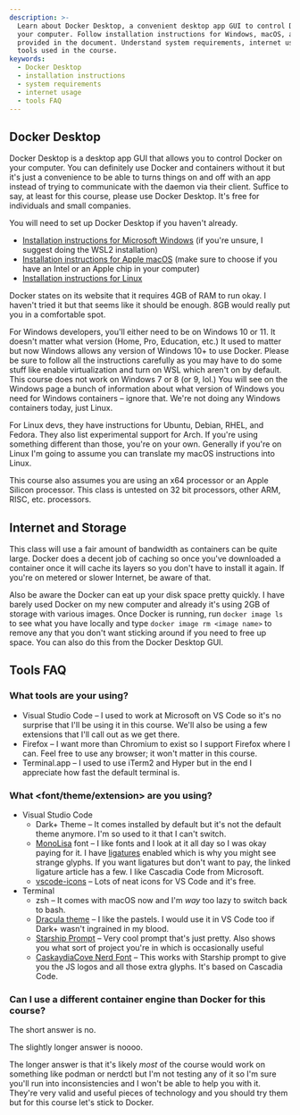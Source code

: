 ```yaml
---
description: >-
  Learn about Docker Desktop, a convenient desktop app GUI to control Docker on
  your computer. Follow installation instructions for Windows, macOS, and Linux
  provided in the document. Understand system requirements, internet usage, and
  tools used in the course.
keywords:
  - Docker Desktop
  - installation instructions
  - system requirements
  - internet usage
  - tools FAQ
---
```


## Docker Desktop

Docker Desktop is a desktop app GUI that allows you to control Docker on your computer. You can definitely use Docker and containers without it but it's just a convenience to be able to turns things on and off with an app instead of trying to communicate with the daemon via their client. Suffice to say, at least for this course, please use Docker Desktop. It's free for individuals and small companies.

You will need to set up Docker Desktop if you haven't already.

- [Installation instructions for Microsoft Windows][windows] (if you're unsure, I suggest doing the WSL2 installation)
- [Installation instructions for Apple macOS][macos] (make sure to choose if you have an Intel or an Apple chip in your computer)
- [Installation instructions for Linux][linux]

Docker states on its website that it requires 4GB of RAM to run okay. I haven't tried it but that seems like it should be enough. 8GB would really put you in a comfortable spot.

For Windows developers, you'll either need to be on Windows 10 or 11. It doesn't matter what version (Home, Pro, Education, etc.) It used to matter but now Windows allows any version of Windows 10+ to use Docker. Please be sure to follow all the instructions carefully as you may have to do some stuff like enable virtualization and turn on WSL which aren't on by default. This course does not work on Windows 7 or 8 (or 9, lol.) You will see on the Windows page a bunch of information about what version of Windows you need for Windows containers – ignore that. We're not doing any Windows containers today, just Linux.

For Linux devs, they have instructions for Ubuntu, Debian, RHEL, and Fedora. They also list experimental support for Arch. If you're using something different than those, you're on your own. Generally if you're on Linux I'm going to assume you can translate my macOS instructions into Linux.

This course also assumes you are using an x64 processor or an Apple Silicon processor. This class is untested on 32 bit processors, other ARM, RISC, etc. processors. 

## Internet and Storage

This class will use a fair amount of bandwidth as containers can be quite large. Docker does a decent job of caching so once you've downloaded a container once it will cache its layers so you don't have to install it again. If you're on metered or slower Internet, be aware of that.

Also be aware the Docker can eat up your disk space pretty quickly. I have barely used Docker on my new computer and already it's using 2GB of storage with various images. Once Docker is running, run `docker image ls` to see what you have locally and type `docker image rm <image name>` to remove any that you don't want sticking around if you need to free up space. You can also do this from the Docker Desktop GUI.

## Tools FAQ

### What tools are your using?

- Visual Studio Code – I used to work at Microsoft on VS Code so it's no surprise that I'll be using it in this course. We'll also be using a few extensions that I'll call out as we get there.
- Firefox – I want more than Chromium to exist so I support Firefox where I can. Feel free to use any browser; it won't matter in this course.
- Terminal.app – I used to use iTerm2 and Hyper but in the end I appreciate how fast the default terminal is.

### What <font/theme/extension> are you using?

- Visual Studio Code
    - Dark+ Theme – It comes installed by default but it's not the default theme anymore. I'm so used to it that I can't switch.
    - [MonoLisa][monolisa] font – I like fonts and I look at it all day so I was okay paying for it. I have [ligatures][ligatures] enabled which is why you might see strange glyphs. If you want ligatures but don't want to pay, the linked ligature article has a few. I like Cascadia Code from Microsoft.
    - [vscode-icons][vscode-icons] – Lots of neat icons for VS Code and it's free.
- Terminal
    - zsh – It comes with macOS now and I'm _way_ too lazy to switch back to bash.
    - [Dracula theme][dracula] – I like the pastels. I would use it in VS Code too if Dark+ wasn't ingrained in my blood.
    - [Starship Prompt][starship] – Very cool prompt that's just pretty. Also shows you what sort of project you're in which is occasionally useful
    - [CaskaydiaCove Nerd Font][nerd] – This works with Starship prompt to give you the JS logos and all those extra glyphs. It's based on Cascadia Code.

### Can I use a different container engine than Docker for this course?

The short answer is no.

The slightly longer answer is noooo.

The longer answer is that it's likely _most_ of the course would work on something like podman or nerdctl but I'm not testing any of it so I'm sure you'll run into inconsistencies and I won't be able to help you with it. They're very valid and useful pieces of technology and you should try them but for this course let's stick to Docker.

[windows]: https://docs.docker.com/desktop/install/windows-install/
[macos]: https://docs.docker.com/desktop/install/mac-install/
[linux]: https://docs.docker.com/desktop/install/linux-install/
[ligatures]: https://worldofzero.com/posts/enable-font-ligatures-vscode/
[monolisa]: https://www.monolisa.dev/
[vscode-icons]: https://marketplace.visualstudio.com/items?itemName=vscode-icons-team.vscode-icons
[dracula]: https://draculatheme.com/terminal
[starship]: https://starship.rs/
[nerd]: https://www.nerdfonts.com/font-downloads
